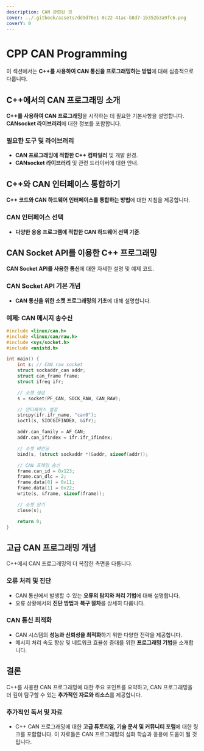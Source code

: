 ```yaml
---
description: CAN 관련된 것
cover: ../.gitbook/assets/dd9d76e1-0c22-41ac-b8d7-1b352b3a9fc6.png
coverY: 0
---
```


# CPP CAN Programming

이 섹션에서는 **C++를 사용하여 CAN 통신을 프로그래밍하는 방법**에 대해 심층적으로 다룹니다.

## C++에서의 CAN 프로그래밍 소개

**C++를 사용하여 CAN 프로그래밍**을 시작하는 데 필요한 기본사항을 설명합니다. **CANsocket 라이브러리**에 대한 정보를 포함합니다.

### 필요한 도구 및 라이브러리

* **CAN 프로그래밍에 적합한 C++ 컴파일러** 및 개발 환경.
* **CANsocket 라이브러리** 및 관련 드라이버에 대한 안내.

## C++와 CAN 인터페이스 통합하기

**C++ 코드와 CAN 하드웨어 인터페이스를 통합하는 방법**에 대한 지침을 제공합니다.

### CAN 인터페이스 선택

* **다양한 응용 프로그램에 적합한 CAN 하드웨어 선택 기준**.

## CAN Socket API를 이용한 C++ 프로그래밍

**CAN Socket API를 사용한 통신**에 대한 자세한 설명 및 예제 코드.

### CAN Socket API 기본 개념

* **CAN 통신을 위한 소켓 프로그래밍의 기초**에 대해 설명합니다.

### 예제: CAN 메시지 송수신

```cpp
#include <linux/can.h>
#include <linux/can/raw.h>
#include <sys/socket.h>
#include <unistd.h>

int main() {
    int s; // CAN raw socket
    struct sockaddr_can addr;
    struct can_frame frame;
    struct ifreq ifr;

    // 소켓 생성
    s = socket(PF_CAN, SOCK_RAW, CAN_RAW);

    // 인터페이스 설정
    strcpy(ifr.ifr_name, "can0");
    ioctl(s, SIOCGIFINDEX, &ifr);

    addr.can_family = AF_CAN;
    addr.can_ifindex = ifr.ifr_ifindex;

    // 소켓 바인딩
    bind(s, (struct sockaddr *)&addr, sizeof(addr));

    // CAN 프레임 송신
    frame.can_id = 0x123;
    frame.can_dlc = 2;
    frame.data[0] = 0x11;
    frame.data[1] = 0x22;
    write(s, &frame, sizeof(frame));

    // 소켓 닫기
    close(s);

    return 0;
}
```

## 고급 CAN 프로그래밍 개념

C++에서 CAN 프로그래밍의 더 복잡한 측면을 다룹니다.

### 오류 처리 및 진단

* CAN 통신에서 발생할 수 있는 **오류의 탐지와 처리 기법**에 대해 설명합니다.
* 오류 상황에서의 **진단 방법**과 **복구 절차**를 상세히 다룹니다.

### CAN 통신 최적화

* CAN 시스템의 **성능과 신뢰성을 최적화**하기 위한 다양한 전략을 제공합니다.
* 메시지 처리 속도 향상 및 네트워크 효율성 증대를 위한 **프로그래밍 기법**을 소개합니다.

## 결론

C++를 사용한 CAN 프로그래밍에 대한 주요 포인트를 요약하고, CAN 프로그래밍을 더 깊이 탐구할 수 있는 **추가적인 자료와 리소스**를 제공합니다.

### 추가적인 독서 및 자료

* C++ CAN 프로그래밍에 대한 **고급 튜토리얼, 기술 문서 및 커뮤니티 포럼**에 대한 링크를 포함합니다. 이 자료들은 CAN 프로그래밍의 심화 학습과 응용에 도움이 될 것입니다.
